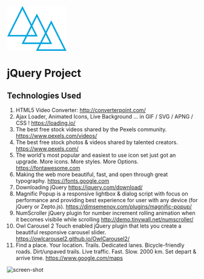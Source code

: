![Logo](img/logo.svg "Logo")
# jQuery Project

## Technologies Used

1. HTML5 Video Converter: http://converterpoint.com/
2. Ajax Loader, Animated Icons, Live Background
... in GIF / SVG / APNG / CSS ! https://loading.io/ 
3. The best free stock videos shared by the Pexels community. https://www.pexels.com/videos/ 
4.  The best free stock photos & videos shared by talented creators. https://www.pexels.com/
5.  The world's most popular and easiest to use icon set just got an upgrade. More icons. More styles. More Options. https://fontawesome.com
6.  Making the web more beautiful, fast, and open through great typography. https://fonts.google.com 
7.  Downloading jQuery https://jquery.com/download/
8.  Magnific Popup is a responsive lightbox & dialog script with focus on performance and providing best experience for user with any device (for jQuery or Zepto.js). https://dimsemenov.com/plugins/magnific-popup/
9. NumScroller
jQuery plugin for number increment rolling animation when it becomes visibile while scrolling http://demo.tinywall.net/numscroller/
10. Owl Carousel 2
Touch enabled jQuery plugin that lets you create a beautiful responsive carousel slider. https://owlcarousel2.github.io/OwlCarousel2/
11. Find a place. Your location. Trails. Dedicated lanes. Bicycle-friendly roads. Dirt/unpaved trails. Live traffic. Fast. Slow. 2000 km. Set depart & arrive time. https://www.google.com/maps
  

![screen-shot](screenShot.gif "screen-shot")